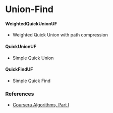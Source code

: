 # Union-Find


#### WeightedQuickUnionUF
  * Weighted Quick Union with path compression  

#### QuickUnionUF
  * Simple Quick Union
  
#### QuickFindUF
  * Simple Quick Find

### References
  * [Coursera Algorithms, Part I](https://www.coursera.org/learn/algorithms-part1/)
